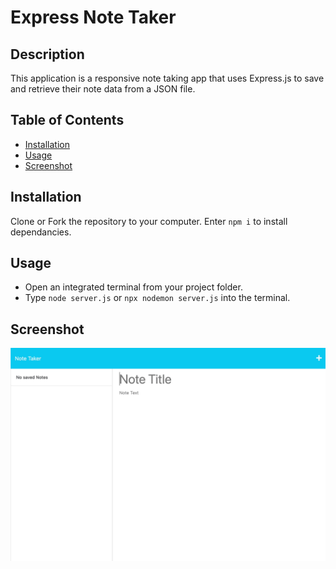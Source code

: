 # Express Note Taker

## Description

This application is a responsive note taking app that uses Express.js to save and retrieve their note data from a JSON file.

## Table of Contents

- [Installation](#installation)
- [Usage](#usage)
- [Screenshot](#screenshot)

## Installation

Clone or Fork the repository to your computer. Enter `npm i` to install dependancies.

## Usage

- Open an integrated terminal from your project folder.
- Type `node server.js` or `npx nodemon server.js` into the terminal.

## Screenshot

![screenshot](./public/assets/README-assets/express-notetaker-screenshot.gif)
